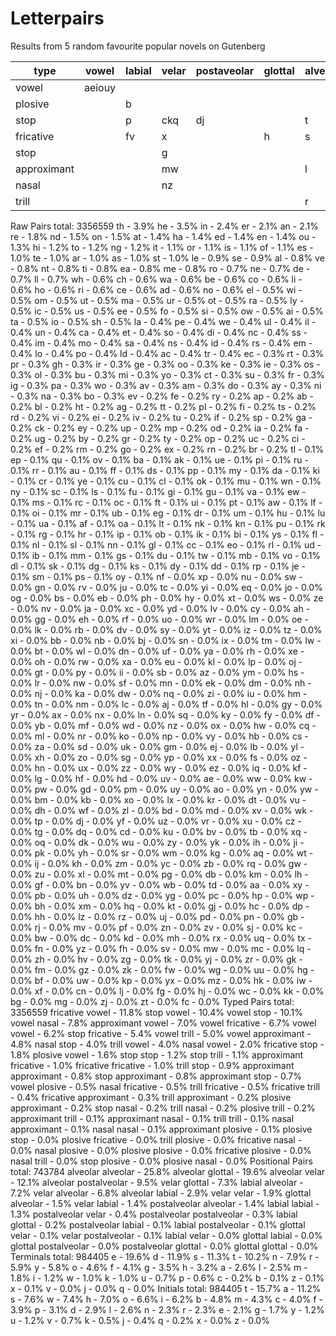 # Letterpairs

Results from 5 random favourite popular novels on Gutenberg


| type        |vowel | labial | velar | postaveolar | glottal | alveolar |
|-------------|------|--------|-------|-------------|---------|----------|
| vowel       |aeiouy|        |       |             |         |          |
| plosive     |      | b      |       |             |         |          |
| stop        |      | p      | ckq   | dj          |         | t        |
| fricative   |      | fv     | x     |             | h       | s        |
| stop        |      |        | g     |             |         |          |
| approximant |      |        | mw    |             |         | l        |
| nasal       |      |        | nz    |             |         |          |
| trill       |      |        |       |             |         | r        |



Raw Pairs
total: 3356559
th - 3.9%
he - 3.5%
in - 2.4%
er - 2.1%
an - 2.1%
re - 1.8%
nd - 1.5%
on - 1.5%
at - 1.4%
ha - 1.4%
ed - 1.4%
en - 1.4%
ou - 1.3%
hi - 1.2%
to - 1.2%
ng - 1.2%
it - 1.1%
or - 1.1%
is - 1.1%
of - 1.1%
es - 1.0%
te - 1.0%
ar - 1.0%
as - 1.0%
st - 1.0%
le - 0.9%
se - 0.9%
al - 0.8%
ve - 0.8%
nt - 0.8%
ti - 0.8%
ea - 0.8%
me - 0.8%
ro - 0.7%
ne - 0.7%
de - 0.7%
ll - 0.7%
wh - 0.6%
ch - 0.6%
wa - 0.6%
be - 0.6%
co - 0.6%
li - 0.6%
ho - 0.6%
ri - 0.6%
ce - 0.6%
ad - 0.6%
no - 0.6%
el - 0.5%
wi - 0.5%
om - 0.5%
ut - 0.5%
ma - 0.5%
ur - 0.5%
ot - 0.5%
ra - 0.5%
ly - 0.5%
ic - 0.5%
us - 0.5%
ee - 0.5%
fo - 0.5%
si - 0.5%
ow - 0.5%
ai - 0.5%
ta - 0.5%
io - 0.5%
sh - 0.5%
la - 0.4%
pe - 0.4%
we - 0.4%
ul - 0.4%
il - 0.4%
un - 0.4%
ca - 0.4%
et - 0.4%
so - 0.4%
di - 0.4%
nc - 0.4%
ss - 0.4%
im - 0.4%
mo - 0.4%
sa - 0.4%
ns - 0.4%
id - 0.4%
rs - 0.4%
em - 0.4%
lo - 0.4%
po - 0.4%
ld - 0.4%
ac - 0.4%
tr - 0.4%
ec - 0.3%
rt - 0.3%
pr - 0.3%
gh - 0.3%
ir - 0.3%
ge - 0.3%
oo - 0.3%
ke - 0.3%
ie - 0.3%
os - 0.3%
ol - 0.3%
bu - 0.3%
mi - 0.3%
yo - 0.3%
ct - 0.3%
su - 0.3%
fr - 0.3%
ig - 0.3%
pa - 0.3%
wo - 0.3%
av - 0.3%
am - 0.3%
do - 0.3%
ay - 0.3%
ni - 0.3%
na - 0.3%
bo - 0.3%
ev - 0.2%
fe - 0.2%
ry - 0.2%
ap - 0.2%
ab - 0.2%
bl - 0.2%
ht - 0.2%
ag - 0.2%
tt - 0.2%
pl - 0.2%
fi - 0.2%
ts - 0.2%
rd - 0.2%
vi - 0.2%
ei - 0.2%
iv - 0.2%
tu - 0.2%
if - 0.2%
sp - 0.2%
ga - 0.2%
ck - 0.2%
ey - 0.2%
up - 0.2%
mp - 0.2%
od - 0.2%
ia - 0.2%
fa - 0.2%
ug - 0.2%
by - 0.2%
gr - 0.2%
ty - 0.2%
op - 0.2%
uc - 0.2%
ci - 0.2%
ef - 0.2%
rm - 0.2%
go - 0.2%
ex - 0.2%
rn - 0.2%
br - 0.2%
tl - 0.1%
ep - 0.1%
qu - 0.1%
ov - 0.1%
ba - 0.1%
ak - 0.1%
ue - 0.1%
pi - 0.1%
ru - 0.1%
rr - 0.1%
au - 0.1%
ff - 0.1%
ds - 0.1%
pp - 0.1%
my - 0.1%
da - 0.1%
ki - 0.1%
cr - 0.1%
ye - 0.1%
cu - 0.1%
cl - 0.1%
ok - 0.1%
mu - 0.1%
wn - 0.1%
ny - 0.1%
sc - 0.1%
ls - 0.1%
fu - 0.1%
gi - 0.1%
gu - 0.1%
va - 0.1%
ew - 0.1%
ms - 0.1%
rc - 0.1%
oc - 0.1%
ft - 0.1%
ui - 0.1%
pt - 0.1%
aw - 0.1%
lf - 0.1%
oi - 0.1%
mr - 0.1%
ub - 0.1%
eg - 0.1%
dr - 0.1%
um - 0.1%
hu - 0.1%
lu - 0.1%
ua - 0.1%
af - 0.1%
oa - 0.1%
lt - 0.1%
nk - 0.1%
kn - 0.1%
pu - 0.1%
rk - 0.1%
rg - 0.1%
hr - 0.1%
ip - 0.1%
ob - 0.1%
ik - 0.1%
bi - 0.1%
ys - 0.1%
fl - 0.1%
nl - 0.1%
sl - 0.1%
nn - 0.1%
gl - 0.1%
cc - 0.1%
eo - 0.1%
rl - 0.1%
ud - 0.1%
ib - 0.1%
mm - 0.1%
gs - 0.1%
du - 0.1%
tw - 0.1%
mb - 0.1%
vo - 0.1%
dl - 0.1%
sk - 0.1%
dg - 0.1%
ks - 0.1%
dy - 0.1%
dd - 0.1%
rp - 0.1%
je - 0.1%
sm - 0.1%
ps - 0.1%
oy - 0.1%
nf - 0.0%
xp - 0.0%
nu - 0.0%
sw - 0.0%
gn - 0.0%
rv - 0.0%
ju - 0.0%
tc - 0.0%
yi - 0.0%
eq - 0.0%
jo - 0.0%
og - 0.0%
bs - 0.0%
eb - 0.0%
ph - 0.0%
hy - 0.0%
xt - 0.0%
ws - 0.0%
ze - 0.0%
nv - 0.0%
ja - 0.0%
xc - 0.0%
yd - 0.0%
lv - 0.0%
cy - 0.0%
ah - 0.0%
gg - 0.0%
eh - 0.0%
rf - 0.0%
uo - 0.0%
wr - 0.0%
lm - 0.0%
oe - 0.0%
lk - 0.0%
rb - 0.0%
dv - 0.0%
sy - 0.0%
yt - 0.0%
iz - 0.0%
tz - 0.0%
xi - 0.0%
bb - 0.0%
nb - 0.0%
bj - 0.0%
sn - 0.0%
ix - 0.0%
tm - 0.0%
lw - 0.0%
bt - 0.0%
wl - 0.0%
dn - 0.0%
uf - 0.0%
ya - 0.0%
rh - 0.0%
xe - 0.0%
oh - 0.0%
rw - 0.0%
xa - 0.0%
eu - 0.0%
kl - 0.0%
lp - 0.0%
oj - 0.0%
gt - 0.0%
py - 0.0%
ii - 0.0%
sb - 0.0%
az - 0.0%
ym - 0.0%
hs - 0.0%
lr - 0.0%
nw - 0.0%
sf - 0.0%
mn - 0.0%
ek - 0.0%
dm - 0.0%
nh - 0.0%
nj - 0.0%
ka - 0.0%
dw - 0.0%
nq - 0.0%
zi - 0.0%
iu - 0.0%
hm - 0.0%
tn - 0.0%
nm - 0.0%
lc - 0.0%
aj - 0.0%
tf - 0.0%
hl - 0.0%
gy - 0.0%
yr - 0.0%
ax - 0.0%
nx - 0.0%
ln - 0.0%
sq - 0.0%
ky - 0.0%
fy - 0.0%
df - 0.0%
yb - 0.0%
mf - 0.0%
wd - 0.0%
nz - 0.0%
ox - 0.0%
hw - 0.0%
cq - 0.0%
ml - 0.0%
nr - 0.0%
ko - 0.0%
np - 0.0%
vy - 0.0%
hb - 0.0%
cs - 0.0%
za - 0.0%
sd - 0.0%
uk - 0.0%
gm - 0.0%
ej - 0.0%
lb - 0.0%
yl - 0.0%
xh - 0.0%
zo - 0.0%
sg - 0.0%
yp - 0.0%
xx - 0.0%
fs - 0.0%
oz - 0.0%
hn - 0.0%
ux - 0.0%
zz - 0.0%
wy - 0.0%
ez - 0.0%
iq - 0.0%
kf - 0.0%
lg - 0.0%
hf - 0.0%
hd - 0.0%
uv - 0.0%
ae - 0.0%
ww - 0.0%
kw - 0.0%
pw - 0.0%
gd - 0.0%
pm - 0.0%
uy - 0.0%
ao - 0.0%
yn - 0.0%
yw - 0.0%
bm - 0.0%
kb - 0.0%
xo - 0.0%
lx - 0.0%
kr - 0.0%
dt - 0.0%
vu - 0.0%
dh - 0.0%
wf - 0.0%
zl - 0.0%
bd - 0.0%
md - 0.0%
xv - 0.0%
wk - 0.0%
tp - 0.0%
dj - 0.0%
yf - 0.0%
uz - 0.0%
vr - 0.0%
xu - 0.0%
cz - 0.0%
tg - 0.0%
dq - 0.0%
cd - 0.0%
ku - 0.0%
bv - 0.0%
tb - 0.0%
xq - 0.0%
oq - 0.0%
dk - 0.0%
wu - 0.0%
zy - 0.0%
yk - 0.0%
ih - 0.0%
ji - 0.0%
pk - 0.0%
yh - 0.0%
sr - 0.0%
wm - 0.0%
kg - 0.0%
aq - 0.0%
wt - 0.0%
ij - 0.0%
kh - 0.0%
zm - 0.0%
yc - 0.0%
zb - 0.0%
rq - 0.0%
gw - 0.0%
zu - 0.0%
xl - 0.0%
mt - 0.0%
pg - 0.0%
db - 0.0%
km - 0.0%
lh - 0.0%
gf - 0.0%
bn - 0.0%
yv - 0.0%
wb - 0.0%
td - 0.0%
aa - 0.0%
xy - 0.0%
pb - 0.0%
uh - 0.0%
dz - 0.0%
yg - 0.0%
pc - 0.0%
hp - 0.0%
wp - 0.0%
bh - 0.0%
xm - 0.0%
hq - 0.0%
kt - 0.0%
gj - 0.0%
hc - 0.0%
dp - 0.0%
hh - 0.0%
lz - 0.0%
rz - 0.0%
uj - 0.0%
pd - 0.0%
pn - 0.0%
gb - 0.0%
rj - 0.0%
mv - 0.0%
pf - 0.0%
zn - 0.0%
zv - 0.0%
sj - 0.0%
kc - 0.0%
bw - 0.0%
dc - 0.0%
kd - 0.0%
mh - 0.0%
rx - 0.0%
uq - 0.0%
tx - 0.0%
fn - 0.0%
yz - 0.0%
fh - 0.0%
sv - 0.0%
mw - 0.0%
mc - 0.0%
lq - 0.0%
zh - 0.0%
hv - 0.0%
zg - 0.0%
tk - 0.0%
yj - 0.0%
zr - 0.0%
gk - 0.0%
fm - 0.0%
gz - 0.0%
zk - 0.0%
fw - 0.0%
wg - 0.0%
uu - 0.0%
hg - 0.0%
bf - 0.0%
uw - 0.0%
kp - 0.0%
yx - 0.0%
mz - 0.0%
hk - 0.0%
iw - 0.0%
xf - 0.0%
cn - 0.0%
lj - 0.0%
fg - 0.0%
hj - 0.0%
wc - 0.0%
kk - 0.0%
bg - 0.0%
mg - 0.0%
zj - 0.0%
zt - 0.0%
fc - 0.0%
Typed Pairs
total: 3356559
fricative vowel - 11.8%
stop vowel - 10.4%
vowel stop - 10.1%
vowel nasal - 7.8%
approximant vowel - 7.0%
vowel fricative - 6.7%
vowel vowel - 6.2%
stop fricative - 5.4%
vowel trill - 5.0%
vowel approximant - 4.8%
nasal stop - 4.0%
trill vowel - 4.0%
nasal vowel - 2.0%
fricative stop - 1.8%
plosive vowel - 1.6%
stop stop - 1.2%
stop trill - 1.1%
approximant fricative - 1.0%
fricative fricative - 1.0%
trill stop - 0.9%
approximant approximant - 0.8%
stop approximant - 0.8%
approximant stop - 0.7%
vowel plosive - 0.5%
nasal fricative - 0.5%
trill fricative - 0.5%
fricative trill - 0.4%
fricative approximant - 0.3%
trill approximant - 0.2%
plosive approximant - 0.2%
stop nasal - 0.2%
trill nasal - 0.2%
plosive trill - 0.2%
approximant trill - 0.1%
approximant nasal - 0.1%
trill trill - 0.1%
nasal approximant - 0.1%
nasal nasal - 0.1%
approximant plosive - 0.1%
plosive stop - 0.0%
plosive fricative - 0.0%
trill plosive - 0.0%
fricative nasal - 0.0%
nasal plosive - 0.0%
plosive plosive - 0.0%
fricative plosive - 0.0%
nasal trill - 0.0%
stop plosive - 0.0%
plosive nasal - 0.0%
Positional Pairs
total: 743784
alveolar alveolar - 25.8%
alveolar glottal - 19.6%
alveolar velar - 12.1%
alveolar postalveolar - 9.5%
velar glottal - 7.3%
labial alveolar - 7.2%
velar alveolar - 6.8%
alveolar labial - 2.9%
velar velar - 1.9%
glottal alveolar - 1.5%
velar labial - 1.4%
postalveolar alveolar - 1.4%
labial labial - 1.3%
postalveolar velar - 0.4%
postalveolar postalveolar - 0.3%
labial glottal - 0.2%
postalveolar labial - 0.1%
labial postalveolar - 0.1%
glottal velar - 0.1%
velar postalveolar - 0.1%
labial velar - 0.0%
glottal labial - 0.0%
glottal postalveolar - 0.0%
postalveolar glottal - 0.0%
glottal glottal - 0.0%
Terminals
total: 984405
e - 19.6%
d - 11.9%
s - 11.3%
t - 10.2%
n - 7.9%
r - 5.9%
y - 5.8%
o - 4.6%
f - 4.1%
g - 3.5%
h - 3.2%
a - 2.6%
l - 2.5%
m - 1.8%
i - 1.2%
w - 1.0%
k - 1.0%
u - 0.7%
p - 0.6%
c - 0.2%
b - 0.1%
z - 0.1%
x - 0.1%
v - 0.0%
j - 0.0%
q - 0.0%
Initials
total: 984405
t - 15.7%
a - 11.2%
s - 7.6%
w - 7.4%
h - 7.0%
o - 6.6%
i - 6.2%
b - 4.8%
m - 4.3%
c - 4.0%
f - 3.9%
p - 3.1%
d - 2.9%
l - 2.6%
n - 2.3%
r - 2.3%
e - 2.1%
g - 1.7%
y - 1.2%
u - 1.2%
v - 0.7%
k - 0.5%
j - 0.4%
q - 0.2%
x - 0.0%
z - 0.0%